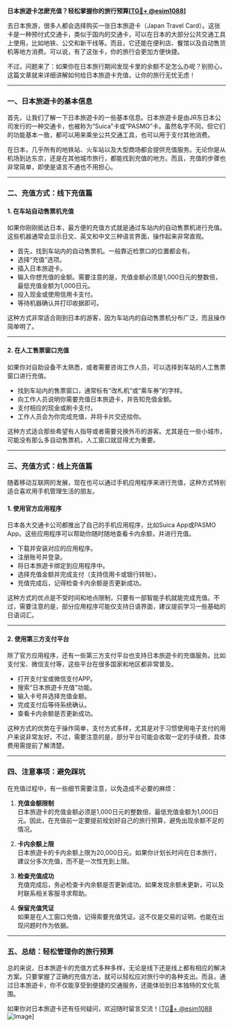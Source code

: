 **日本旅遊卡怎麽充值？轻松掌握你的旅行预算[[TG💪+ @esim1088](https://t.me/s/esim1088)]**

去日本旅游，很多人都会选择购买一张日本旅遊卡（Japan Travel Card）。这张卡是一种预付式交通卡，类似于国内的交通卡，可以在日本的大部分公共交通工具上使用，比如地铁、公交和新干线等。而且，它还能在便利店、餐馆以及自动售货机等地方消费。可以说，有了这张卡，你的旅行会更加方便快捷。

不过，问题来了：如果你在日本旅行期间发现卡里的余额不足怎么办呢？别担心，这篇文章就来详细讲解如何给日本旅遊卡充值，让你的旅行无忧无虑！

---

### **一、日本旅遊卡的基本信息**

首先，让我们了解一下日本旅遊卡的一些基本信息。日本旅遊卡是由JR东日本公司发行的一种交通卡，也被称为“Suica”卡或“PASMO”卡。虽然名字不同，但它们的功能基本一致，都可以用来乘坐公共交通工具，也可以用于支付其他消费。

在日本，几乎所有的地铁站、火车站以及大型商场都会提供充值服务。无论你是从机场到达东京，还是在其他城市旅行，都能找到充值的地方。而且，充值的步骤也非常简单，即使是语言不通也不用担心。

---

### **二、充值方式：线下充值篇**

#### **1. 在车站自动售票机充值**
如果你刚刚抵达日本，最方便的充值方式就是通过车站内的自动售票机进行充值。这些机器通常会显示日文、英文和中文三种语言界面，操作起来非常直观。

- 首先，找到车站内的自动售票机。一般靠近检票口的位置都会有。
- 选择“充值”选项。
- 插入日本旅遊卡。
- 输入你想充值的金额。需要注意的是，充值金额必须是1,000日元的整数倍，最低充值金额为1,000日元。
- 投入现金或使用信用卡支付。
- 等待机器确认并打印收据即可。

这种方式非常适合刚到日本的游客，因为车站内的自动售票机分布广泛，而且操作简单明了。

---

#### **2. 在人工售票窗口充值**
如果你对自助设备不太熟悉，或者需要咨询工作人员，可以选择到车站的人工售票窗口进行充值。

- 找到车站内的售票窗口，通常标有“改札机”或“乘车券”的字样。
- 向工作人员说明你需要充值日本旅遊卡，并告知充值金额。
- 支付相应的现金或刷卡支付。
- 工作人员会为你完成充值，并将卡片交还给你。

这种方式适合那些希望有人指导或者需要兑换外币的游客。尤其是在一些小城市，可能没有那么多自动售票机，人工窗口就显得尤为重要。

---

### **三、充值方式：线上充值篇**

随着移动互联网的发展，现在也可以通过手机应用程序来进行充值，这种方式特别适合喜欢用手机管理生活的朋友。

#### **1. 使用官方应用程序**
日本各大交通卡公司都推出了自己的手机应用程序，比如Suica App或PASMO App。这些应用程序可以帮助你随时随地查看卡内余额，并进行充值。

- 下载并安装对应的应用程序。
- 注册账号并登录。
- 将日本旅遊卡绑定到应用程序中。
- 选择充值金额并完成支付（支持信用卡或银行转账）。
- 充值完成后，记得检查卡内余额是否更新成功。

这种方式的优点是不受时间和地点限制，只要有一部智能手机就能完成充值。不过，需要注意的是，部分应用程序可能仅支持日语界面，建议提前学习一些基础的日语词汇。

---

#### **2. 使用第三方支付平台**
除了官方应用程序，还有一些第三方支付平台也支持日本旅遊卡的充值服务。比如支付宝、微信支付等，这些平台在很多国家和地区都非常普及。

- 打开支付宝或微信支付APP。
- 搜索“日本旅遊卡充值”功能。
- 输入卡号并选择充值金额。
- 完成支付后等待系统确认。
- 查看卡内余额是否更新成功。

这种方式的优势在于操作简单，支付方式多样，尤其是对于习惯使用电子支付的用户来说非常友好。不过，需要注意的是，部分平台可能会收取一定的手续费，具体费用需提前了解清楚。

---

### **四、注意事项：避免踩坑**

在充值过程中，有一些细节需要注意，以免造成不必要的麻烦：

1. **充值金额限制**  
   日本旅遊卡的充值金额必须是1,000日元的整数倍，最低充值金额为1,000日元。因此，在充值前一定要提前规划好自己的旅行预算，避免出现余额不足的情况。

2. **卡内余额上限**  
   日本旅遊卡的卡内余额上限为20,000日元。如果你计划长时间在日本旅行，建议分多次充值，而不是一次性充到上限。

3. **检查充值成功**  
   充值完成后，务必检查卡内余额是否更新成功。如果发现余额未更新，可以及时联系相关客服寻求帮助。

4. **保留充值凭证**  
   如果是在人工窗口充值，记得索要充值凭证。这不仅是交易的证明，也能在出现问题时作为依据。

---

### **五、总结：轻松管理你的旅行预算**

总的来说，日本旅遊卡的充值方式多种多样，无论是线下还是线上都有相应的解决方案。只要掌握了正确的充值方法，就可以轻松应对旅行中的各种支出。而且，通过日本旅遊卡，你不仅能享受到便捷的交通服务，还能体验到日本独特的文化氛围。

如果你对日本旅遊卡还有任何疑问，欢迎随时留言交流！[[TG💪+ @esim1088](https://t.me/s/esim1088) ![Image](https://i.postimg.cc/4NQfJmqS/Snipaste-2025-05-13-00-14-12.png)]
